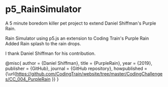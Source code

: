 # p5_RainSimulator

A 5 minute boredom killer pet project to extend Daniel Shiffman's Purple Rain.

Rain Simulator using p5.js an extension to Coding Train's Purple Rain
<br>Added Rain splash to the rain drops.   

I thank Daniel Shiffman for his contribution.

@misc{
  author = {Daniel Shiffman},
  title = {PurpleRain},
  year = {2019},
  publisher = {GitHub},
  journal = {GitHub repository},
  howpublished = {\url{https://github.com/CodingTrain/website/tree/master/CodingChallenges/CC_004_PurpleRain
}}
}



